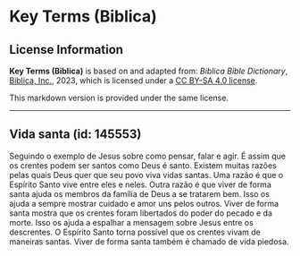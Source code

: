 # Key Terms (Biblica)

## License Information

**Key Terms (Biblica)** is based on and adapted from: _Biblica Bible Dictionary_, [Biblica, Inc.](https://www.biblica.com/), 2023, which is licensed under a [CC BY-SA 4.0 license](https://creativecommons.org/licenses/by-sa/4.0/legalcode.en).

This markdown version is provided under the same license.



--------------------------------

## Vida santa (id: 145553)

Seguindo o exemplo de Jesus sobre como pensar, falar e agir. É assim que os crentes podem ser santos como Deus é santo. Existem muitas razões pelas quais Deus quer que seu povo viva vidas santas. Uma razão é que o Espírito Santo vive entre eles e neles. Outra razão é que viver de forma santa ajuda os membros da família de Deus a se tratarem bem. Isso os ajuda a sempre mostrar cuidado e amor uns pelos outros. Viver de forma santa mostra que os crentes foram libertados do poder do pecado e da morte. Isso os ajuda a espalhar a mensagem sobre Jesus entre os descrentes. O Espírito Santo torna possível que os crentes vivam de maneiras santas. Viver de forma santa também é chamado de vida piedosa.


